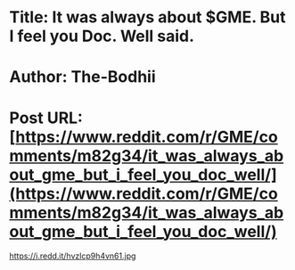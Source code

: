# Title: It was always about $GME. But I feel you Doc. Well said.
# Author: The-Bodhii
# Post URL: [https://www.reddit.com/r/GME/comments/m82g34/it_was_always_about_gme_but_i_feel_you_doc_well/](https://www.reddit.com/r/GME/comments/m82g34/it_was_always_about_gme_but_i_feel_you_doc_well/)


https://i.redd.it/hvzlcp9h4vn61.jpg